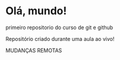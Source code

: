 # Olá, mundo!
 primeiro repositorio do curso de git e github

Repositório criado durante uma aula ao vivo!

MUDANÇAS REMOTAS